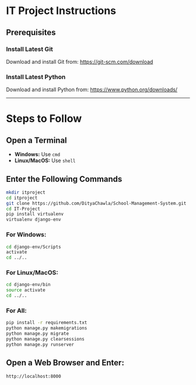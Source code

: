 # IT Project Instructions

## Prerequisites

### Install Latest Git
Download and install Git from: https://git-scm.com/download

### Install Latest Python
Download and install Python from: https://www.python.org/downloads/

---

# Steps to Follow

## Open a Terminal
- **Windows:** Use `cmd`
- **Linux/MacOS:** Use `shell`

## Enter the Following Commands
```bash
mkdir itproject
cd itproject
git clone https://github.com/DityaChawla/School-Management-System.git
cd IT-Project
pip install virtualenv
virtualenv django-env
```

### For Windows:
```bash
cd django-env/Scripts
activate
cd ../..
```

### For Linux/MacOS:
```bash
cd django-env/bin
source activate
cd ../..
```

### For All:
```bash
pip install -r requirements.txt
python manage.py makemigrations
python manage.py migrate
python manage.py clearsessions
python manage.py runserver
```

## Open a Web Browser and Enter:
```
http://localhost:8000
```
